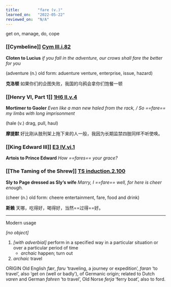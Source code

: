 ```yaml
---
title:        "fare (v.)"
learned_on:   "2022-05-22"
reviewed_on:  "N/A"
---
```


get on, manage, do, cope

### [[Cymbeline]] [Cym III.i.82](https://www.shakespeareswords.com/Public/Play.aspx?Act=3&Scene=1&WorkId=7#138489) 

**Cloten to Lucius** *if you fall in the adventure, our crows shall fare the better for you*

(adventure (n.) old form: aduenture venture, enterprise, issue, hazard)

**克洛顿** 如果你们的企图失败，我国的乌鸦会拿你们饱餐一顿

### [[Henry VI, Part 1]] [1H6 II.v.4](https://www.shakespeareswords.com/Public/Play.aspx?Act=2&Scene=5&WorkId=25#202200) 

**Mortimer to Gaoler** *Even like a man new haled from the rack, / So ==fare== my limbs with long imprisonment*

(hale (v.) drag, pull, haul)

**摩提默** 好比刚从肢刑架上拖下来的人一般，我因为长期监禁四肢同样不听使唤。

### [[King Edward III]] [E3 IV.vi.1](https://www.shakespeareswords.com/Public/Play.aspx?Act=4&Scene=6&WorkId=14#165089) 

**Artois to Prince Edward** *How ==fares== your grace?*

### [[The Taming of the Shrew]] [TS induction.2.100](https://www.shakespeareswords.com/Public/Play.aspx?Act=0&Scene=0&WorkId=24#197401) 

**Sly to Page dressed as Sly’s wife** *Marry, I ==fare== well, for here is cheer enough.*

(cheer (n.) old form: cheere entertainment, fare, food and drink)

**斯赖** 天哪，吃得好，喝得好，当然==过得==好。

-----

Modern usage

*\[no object\]*

1. *\[with adverbial\]* perform in a specified way in a particular situation or over a particular period of time
    - *archaic* happen; turn out
2. *archaic* travel

ORIGIN Old English *fær*, *faru* ‘traveling, a journey or expedition’, *faran* ‘to travel’, also ‘get on (well or badly’), of Germanic origin; related to Dutch *varen* and German *fahren* ‘to travel’, Old Norse *ferja* ‘ferry boat’, also to ford.